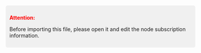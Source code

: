 <div style="background-color: #f0f0f0; padding: 10px; border-radius: 5px;">
    <p style="font-weight: bold; color: red;">Attention:</p>
    <p>Before importing this file, please open it and edit the node subscription information.</p>
</div>
